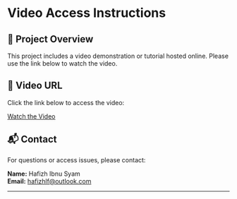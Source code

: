 # Video Access Instructions

## 🎥 Project Overview
This project includes a video demonstration or tutorial hosted online. Please use the link below to watch the video.

## 🔗 Video URL
Click the link below to access the video:

[Watch the Video](https://drive.google.com/file/d/1tMNfAa3Mt5deeA3g0jjGwM8S8ROJRqiy/view?usp=sharing)

## 📬 Contact
For questions or access issues, please contact:

**Name:** Hafizh Ibnu Syam  
**Email:** [hafizhlf@outlook.com](mailto:hafizhlf@outlook.com)

---
